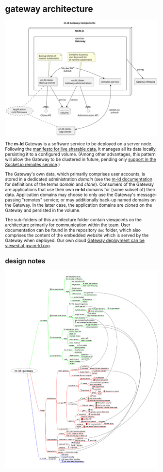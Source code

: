 # gateway architecture

[![Gateway components](deploy/img/gateway.component.svg)](deploy)

The **m-ld** Gateway is a software service to be deployed on a server node. Following the [manifesto for live sharable data](https://m-ld.org/topics/news/live-and-sharable), it manages all its data locally, persisting it to a configured volume. (Among other advantages, this pattern will allow the Gateway to be clustered in future, pending only [support in the Socket.io remotes service](https://github.com/m-ld/m-ld-gateway/issues/2).)

The Gateway's own data, which primarily comprises user accounts, is stored in a dedicated administration _domain_ (see the [m-ld documentation](https://m-ld.org/doc/) for definitions of the terms _domain_ and _clone_). Consumers of the Gateway are applications that use their own **m-ld** domains for (some subset of) their data. Application domains may choose to only use the Gateway's message-passing "remotes" service; or may additionally back-up named domains on the Gateway. In the latter case, the application domains are _cloned_ on the Gateway and persisted in the volume.

The sub-folders of this architecture folder contain viewpoints on the architecture primarily for communication within the team. User documentation can be found in the repository `doc` folder, which also comprises the content of the embedded website which is served by the Gateway when deployed. Our own cloud [Gateway deployment can be viewed at gw.m-ld.org](https://gw.m-ld.org/).

## design notes
![design](img/gateway%20design.png)
